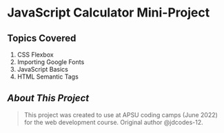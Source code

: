 # **JavaScript Calculator Mini-Project**

## Topics Covered
1. CSS Flexbox
1. Importing Google Fonts
1. JavaScript Basics
1. HTML Semantic Tags


## *About This Project*
> This project was created to use at APSU coding camps (June 2022) for the web development course. Original author @jdcodes-12.
